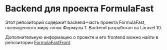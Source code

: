 # Backend для проекта FormulaFast

Этот репозиторий содержит backend-часть проекта FormulaFast, посвященного миру гонок Формулы 1. Backend разработан на
Laravel 10.

Дополнительную информацию о проекте и его frontend можно найти в
репозитории [FormulaFastFront](https://github.com/Cxpycat/FormulaFastFront).
